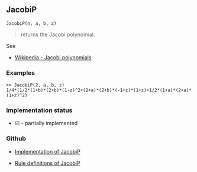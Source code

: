 ## JacobiP

```
JacobiP(n, a, b, z)
```

> returns the Jacobi polynomial. 
   

See
* [Wikipedia - Jacobi polynomials](https://en.wikipedia.org/wiki/Jacobi_polynomials) 

### Examples

```
>> JacobiP(2, a, b, z)
1/4*(1/2*(1+b)*(2+b)*(1-z)^2+(2+a)*(2+b)*(-1+z)*(1+z)+1/2*(1+a)*(2+a)*(1+z)^2)
```

### Implementation status

* &#x2611; - partially implemented

### Github

* [Implementation of JacobiP](https://github.com/axkr/symja_android_library/blob/master/symja_android_library/matheclipse-core/src/main/java/org/matheclipse/core/builtin/PolynomialFunctions.java#L1809) 

* [Rule definitions of JacobiP](https://github.com/axkr/symja_android_library/blob/master/symja_android_library/rules/JacobiPRules.m) 
